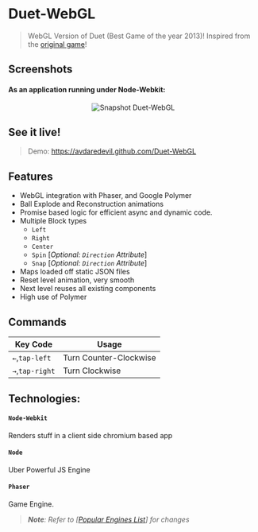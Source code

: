 # Duet-WebGL
> WebGL Version of Duet (Best Game of the year 2013)! Inspired from the [original game](http://www.duetgame.com/)!

## Screenshots
>
#### As an application running under Node-Webkit:
<p align="center">
<img src="https://cloud.githubusercontent.com/assets/5303018/19581204/68f1e858-96f9-11e6-9fbf-ca594f846cf3.png" alt="Snapshot Duet-WebGL">
</p>

## See it live!
> Demo: https://avdaredevil.github.com/Duet-WebGL

## Features
>
- WebGL integration with Phaser, and Google Polymer
- Ball Explode and Reconstruction animations
- Promise based logic for efficient async and dynamic code.
- Multiple Block types
  - `Left`
  - `Right`
  - `Center`
  - `Spin` [*Optional: `Direction` Attribute*]
  - `Snap` [*Optional: `Direction` Attribute*]
- Maps loaded off static JSON files
- Reset level animation, very smooth
- Next level reuses all existing components
- High use of Polymer

## Commands
> 
Key Code         | Usage 
---------------- | -----
`←`,`tap-left`   | Turn Counter-Clockwise
`→`,`tap-right`  | Turn Clockwise

## Technologies:
> 
#### `Node-Webkit`
Renders stuff in a client side chromium based app
>
#### `Node`
Uber Powerful JS Engine
>
#### `Phaser`
Game Engine.

> _**Note**: Refer to [[Popular Engines List](https://html5gameengine.com/tag/webgl)] for changes_
